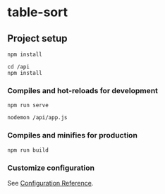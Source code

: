 # table-sort

## Project setup
```
npm install

cd /api
npm install
```

### Compiles and hot-reloads for development
```
npm run serve

nodemon /api/app.js
```

### Compiles and minifies for production
```
npm run build
```

### Customize configuration
See [Configuration Reference](https://cli.vuejs.org/config/).
